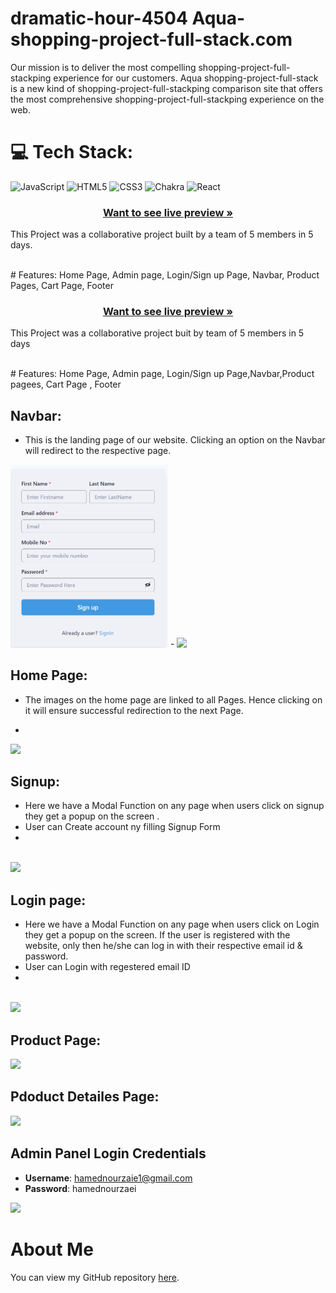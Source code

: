 # dramatic-hour-4504  Aqua-shopping-project-full-stack.com
Our mission is to deliver the most compelling shopping-project-full-stackping experience for our customers. Aqua shopping-project-full-stack is a new kind of shopping-project-full-stackping comparison site that offers the most comprehensive shopping-project-full-stackping experience on the web.

# 💻 Tech Stack:
![JavaScript](https://img.shields.io/badge/javascript-%23323330.svg?style=for-the-badge&logo=javascript&logoColor=%23F7DF1E) ![HTML5](https://img.shields.io/badge/html5-%23E34F26.svg?style=for-the-badge&logo=html5&logoColor=white) ![CSS3](https://img.shields.io/badge/css3-%231572B6.svg?style=for-the-badge&logo=css3&logoColor=white) ![Chakra](https://img.shields.io/badge/chakra-%234ED1C5.svg?style=for-the-badge&logo=chakraui&logoColor=white) ![React](https://img.shields.io/badge/react-%2320232a.svg?style=for-the-badge&logo=react&logoColor=%2361DAFB)

<h3 align="center"><a href="https://aqua-shopping-project-full-stack.netlify.app/"><strong>Want to see live preview »</strong></a></h3>

This Project was a collaborative project built by a team of 5 members in 5 days.

<br />
# Features: Home Page, Admin page, Login/Sign up Page, Navbar, Product Pages, Cart Page, Footer



<h3 align="center"><a href="https://aqua-shopping-project-full-stack.netlify.app/"><strong>Want to see live preview »</strong></a></h3>

 
  
 
This Project  was a collaborative project buit by team of 5 members in 5 days


  

<br />
#  Features: Home Page, Admin page, Login/Sign up Page,Navbar,Product pagees, Cart Page , Footer

## Navbar:

- This is the landing page of our website. Clicking an option on the Navbar will redirect to the respective page.
<img width="50%" src="./src/utility/sign up.png">
- 
<img width="50%" src="./shopping-project-full-stack/src/utility/Navbar.png">

## Home Page:

- The images on the home page are linked to all Pages. Hence clicking on it will ensure successful redirection to the next Page.

- 
<img width="50%" src="./shopping-project-full-stack/src/utility/home.png">

 

## Signup:

- Here we have a Modal Function on any page when users click on signup they get a popup on the screen  .
- User can Create account ny filling Signup Form
- 
<br />

<img width="50%" src="./shopping-project-full-stack/src/utility/sign up.png">


## Login page:

- Here we have a Modal Function on any page when users click on Login they get a popup on the screen. If the user is registered with the website, only then he/she can log in with their respective email id & password.
- User can Login with regestered email ID
- 
<br />
<img width="50%" src="./shopping-project-full-stack/src/utility/signin.png">


## Product Page:



<img width="50%" src="./shopping-project-full-stack/src/utility/product.png">


## Pdoduct Detailes Page:

 

<img width="50%" src="./shopping-project-full-stack/src/utility/product.png">




## Admin Panel Login Credentials
- **Username**: hamednourzaie1@gmail.com
- **Password**: hamednourzaei


<img width="50%" src="./shopping-project-full-stack/src/utility/admindash.png">
 

# About Me
You can view my GitHub repository [here](https://github.com/hamednourzaei).


